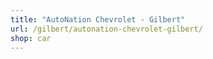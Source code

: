 ```yaml
---
title: "AutoNation Chevrolet - Gilbert"
url: /gilbert/autonation-chevrolet-gilbert/
shop: car
---
```

